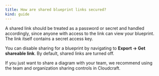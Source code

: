 ```yaml
---
title: How are shared blueprint links secured?
kind: guide
---
```


A shared link should be treated as a password or secret and handled accordingly, since anyone with access to the link can view your blueprint. The link itself contains a secret access key.

You can disable sharing for a blueprint by navigating to **Export → Get shareable link**. By default, shared links are turned off.

If you just want to share a diagram with your team, we recommend using the team and organization sharing controls in Cloudcraft.
